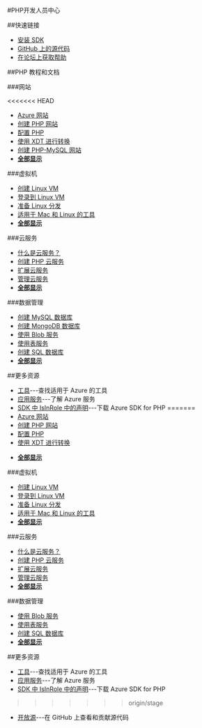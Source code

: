 <properties 
pageTitle="Windows Azure 开发人员中心：PHP" 
description="" 
services="PHP" 
documentationCenter="Develop" 
authors="" 
manager="Tiffena" 
editor="Eric Chen" />
<tags ms.service="PHP"
    ms.date=""
    wacn.date=""
    />

#PHP开发人员中心

##快速链接

- [安装 SDK](/zh-cn/documentation/articles/php-download-sdk)
- [GitHub 上的源代码](https://github.com/WindowsAzure/azure-sdk-for-php)
- [在论坛上获取帮助](/zh-cn/support/forums)

##PHP 教程和文档

###网站

<<<<<<< HEAD
- [Azure 网站](/zh-cn/documentation/articles/fundamentals-application-models/#WebSites)
- [创建 PHP 网站](/zh-cn/documentation/articles/web-sites-php-create-web-sites)
- [配置 PHP](/zh-cn/documentation/articles/web-sites-php-configure)
- [使用 XDT 进行转换](/zh-cn/documentation/articles/web-sites-transform-extend)
- [创建 PHP-MySQL 网站](/zh-cn/documentation/articles/web-sites-php-mysql-deploy-use-git)
- **[全部显示](/documentation/develop/php/websites)**

###虚拟机

- [创建 Linux VM](/zh-cn/documentation/articles/virtual-machines-linux-tutorial)
- [登录到 Linux VM](/zh-cn/documentation/articles/virtual-machines-linux-how-to-log-on)
- [准备 Linux 分发](/zh-cn/documentation/articles/virtual-machines-linux-create-upload-vhd)
- [适用于 Mac 和 Linux 的工具](/zh-cn/documentation/articles/xplat-cli)
- **[全部显示](/documentation/develop/php/virtual-machines)**

###云服务

- [什么是云服务？](/zh-cn/documentation/articles/fundamentals-application-models/#CloudServices)
- [创建 PHP 云服务](/zh-cn/documentation/articles/cloud-services-php-create-web-role)
- [扩展云服务](/zh-cn/documentation/articles/cloud-services-how-to-scale)
- [管理云服务](/zh-cn/documentation/articles/cloud-services-how-to-manage)
- **[全部显示](/documentation/develop/php/cloud-services)**

###数据管理

- [创建 MySQL 数据库](/zh-cn/documentation/articles/store-php-create-mysql-database)
- [创建 MongoDB 数据库](/zh-cn/documentation/articles/store-mongolab-php-create-mongodb)
- [使用 Blob 服务](/zh-cn/documentation/articles/storage-php-how-to-use-blobs)
- [使用表服务](/zh-cn/documentation/articles/storage-php-how-to-use-table-storage)
- [创建 SQL 数据库](/zh-cn/documentation/articles/sql-database-php-how-to-use)
- **[全部显示](/documentation/develop/php/data-management)**

##更多资源

- [工具](/documentation/develop/php/tools)---查找适用于 Azure 的工具
- [应用服务](/documentation/develop/php/app-services)---了解 Azure 服务
- [SDK 中 IsInRole 中的声明](/zh-cn/documentation/articles/php-download-sdk)---下载 Azure SDK for PHP
=======
- [Azure 网站](/documentation/articles/fundamentals-application-models/#WebSites)
- [创建 PHP 网站](/documentation/articles/web-sites-php-create-web-sites)
- [配置 PHP](/documentation/articles/web-sites-php-configure)
- [使用 XDT 进行转换](/documentation/articles/web-sites-transform-extend)
<!--- [创建 PHP-MySQL 网站](/documentation/articles/web-sites-php-mysql-deploy-use-git)-->
- **[全部显示](/develop/php/websites)**

###虚拟机

- [创建 Linux VM](/documentation/articles/virtual-machines-linux-tutorial)
- [登录到 Linux VM](/documentation/articles/virtual-machines-linux-how-to-log-on)
- [准备 Linux 分发](/documentation/articles/virtual-machines-linux-create-upload-vhd)
- [适用于 Mac 和 Linux 的工具](/documentation/articles/xplat-cli)
- **[全部显示](/develop/php/virtual-machines)**

###云服务

- [什么是云服务？](/documentation/articles/fundamentals-application-models/#CloudServices)
- [创建 PHP 云服务](/documentation/articles/cloud-services-php-create-web-role)
- [扩展云服务](/documentation/articles/cloud-services-how-to-scale)
- [管理云服务](/documentation/articles/cloud-services-how-to-manage)
- **[全部显示](/develop/php/cloud-services)**

###数据管理

<!--- [创建 MySQL 数据库](/documentation/articles/store-php-create-mysql-database)-->
<!--- [创建 MongoDB 数据库](/documentation/articles/store-mongolab-php-create-mongodb)-->
- [使用 Blob 服务](/documentation/articles/storage-php-how-to-use-blobs)
- [使用表服务](/documentation/articles/storage-php-how-to-use-table-storage)
- [创建 SQL 数据库](/documentation/articles/sql-database-php-how-to-use)
- **[全部显示](/develop/php/data-management)**

##更多资源

- [工具](/develop/php/tools)---查找适用于 Azure 的工具
- [应用服务](/develop/php/app-services)---了解 Azure 服务
- [SDK 中 IsInRole 中的声明](/documentation/articles/php-download-sdk)---下载 Azure SDK for PHP
>>>>>>> origin/stage
- [开放源](http://github.com/windowsazure/azure-sdk-for-php)---在 GitHub 上查看和贡献源代码
